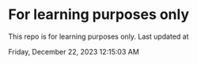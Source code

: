 # For learning purposes only
This repo is for learning purposes only.
Last updated at

Friday, December 22, 2023 12:15:03 AM

